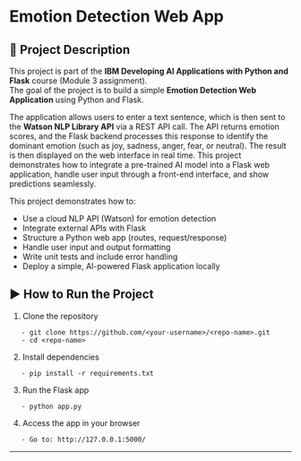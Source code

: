 # Emotion Detection Web App

## 📖 Project Description

This project is part of the **IBM Developing AI Applications with Python and Flask** course (Module 3 assignment).  
The goal of the project is to build a simple **Emotion Detection Web Application** using Python and Flask.  

The application allows users to enter a text sentence, which is then sent to the **Watson NLP Library API** via a REST API call. The API returns emotion scores, and the Flask backend processes this response to identify the dominant emotion (such as joy, sadness, anger, fear, or neutral). The result is then displayed on the web interface in real time. This project demonstrates how to integrate a pre-trained AI model into a Flask web application, handle user input through a front-end interface, and show predictions seamlessly.
 
This project demonstrates how to:  
- Use a cloud NLP API (Watson) for emotion detection  
- Integrate external APIs with Flask  
- Structure a Python web app (routes, request/response)  
- Handle user input and output formatting  
- Write unit tests and include error handling  
- Deploy a simple, AI-powered Flask application locally  

## ▶️ How to Run the Project  
1. Clone the repository
```
   - git clone https://github.com/<your-username>/<repo-name>.git  
   - cd <repo-name>
```

2. Install dependencies
``` 
   - pip install -r requirements.txt
``` 

3. Run the Flask app
```
   - python app.py
``` 

4. Access the app in your browser
```
   - Go to: http://127.0.0.1:5000/
``` 

---
